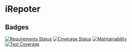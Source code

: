 # iRepoter

## Badges
[![Requirements Status](https://requires.io/github/JamesMudidi/iReporterApi/requirements.svg?branch=develop-v1)](https://requires.io/github/JamesMudidi/iReporterApi/requirements/?branch=develop-v1)
[![Coverage Status](https://coveralls.io/repos/github/JamesMudidi/iReporterApi/badge.svg?branch=develop-v1)](https://coveralls.io/github/JamesMudidi/iReporterApi?branch=develop-v1)
[![Maintainability](https://api.codeclimate.com/v1/badges/8df5b1bf7301c1406716/maintainability)](https://codeclimate.com/github/JamesMudidi/iReporterApi/maintainability)
[![Test Coverage](https://api.codeclimate.com/v1/badges/8df5b1bf7301c1406716/test_coverage)](https://codeclimate.com/github/JamesMudidi/iReporterApi/test_coverage)
